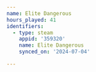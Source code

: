 ```yaml
---
name: Elite Dangerous
hours_played: 41
identifiers:
  - type: steam
    appid: '359320'
    name: Elite Dangerous
    synced_on: '2024-07-04'

---
```

